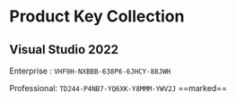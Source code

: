 
# Product Key Collection

## Visual Studio 2022
Enterprise :
```VHF9H-NXBBB-638P6-6JHCY-88JWH```

Professional:
```TD244-P4NB7-YQ6XK-Y8MMM-YWV2J```
==marked==
